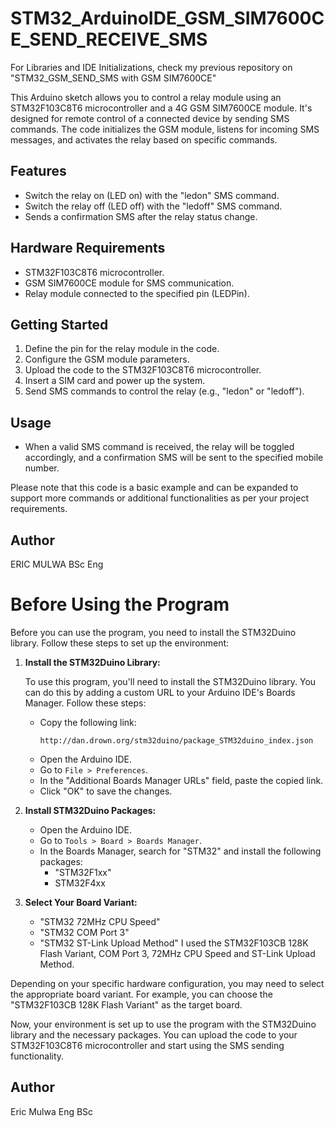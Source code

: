 # STM32_ArduinoIDE_GSM_SIM7600CE_SEND_RECEIVE_SMS

For Libraries and IDE Initializations, check my previous repository on "STM32_GSM_SEND_SMS with GSM SIM7600CE"

This Arduino sketch allows you to control a relay module using an STM32F103C8T6 microcontroller and a 4G GSM SIM7600CE module. 
It's designed for remote control of a connected device by sending SMS commands. The code initializes the GSM module, listens for incoming SMS messages, and activates the relay based on specific commands.
## Features
- Switch the relay on (LED on) with the "ledon" SMS command.
- Switch the relay off (LED off) with the "ledoff" SMS command.
- Sends a confirmation SMS after the relay status change.
## Hardware Requirements
- STM32F103C8T6 microcontroller.
- GSM SIM7600CE module for SMS communication.
- Relay module connected to the specified pin (LEDPin).

## Getting Started
1. Define the pin for the relay module in the code.
2. Configure the GSM module parameters.
3. Upload the code to the STM32F103C8T6 microcontroller.
4. Insert a SIM card and power up the system.
5. Send SMS commands to control the relay (e.g., "ledon" or "ledoff").
## Usage
- When a valid SMS command is received, the relay will be toggled accordingly, and a confirmation SMS will be sent to the specified mobile number.

Please note that this code is a basic example and can be expanded to support more commands or additional functionalities as per your project requirements.
## Author
ERIC MULWA BSc Eng 


# Before Using the Program

Before you can use the program, you need to install the STM32Duino library. Follow these steps to set up the environment:

1. **Install the STM32Duino Library:**

   To use this program, you'll need to install the STM32Duino library. You can do this by adding a custom URL to your Arduino IDE's Boards Manager. Follow these steps:

   - Copy the following link:
     ```
     http://dan.drown.org/stm32duino/package_STM32duino_index.json
     ```
   - Open the Arduino IDE.
   - Go to `File > Preferences`.
   - In the "Additional Boards Manager URLs" field, paste the copied link.
   - Click "OK" to save the changes.

2. **Install STM32Duino Packages:**

   - Open the Arduino IDE.
   - Go to `Tools > Board > Boards Manager`.
   - In the Boards Manager, search for "STM32" and install the following packages:
     - "STM32F1xx"
     - STM32F4xx


3. **Select Your Board Variant:**
     - "STM32 72MHz CPU Speed"
     - "STM32 COM Port 3"
     - "STM32 ST-Link Upload Method"
  I used the STM32F103CB 128K Flash Variant, COM Port 3, 72MHz CPU Speed and ST-Link Upload Method.

Depending on your specific hardware configuration, you may need to select the appropriate board variant. For example, you can choose the "STM32F103CB 128K Flash Variant" as the target board.

Now, your environment is set up to use the program with the STM32Duino library and the necessary packages. You can upload the code to your STM32F103C8T6 microcontroller and start using the SMS sending functionality.

## Author
Eric Mulwa Eng BSc 

